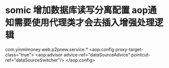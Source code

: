 # somic 增加数据库读写分离配置   aop通知需要使用代理类才会去插入增强处理逻辑
  
  
  
  <bean id="dataSourceAdvice" 
  class="cc.s2m.web.utils.webUtils.dataSource.DataSourceAdvice"></bean>
	<bean name="dataSourceSwitcher" 
	class="org.springframework.aop.support.JdkRegexpMethodPointcut" scope="prototype">
		<property name="patterns">
			<list>
				<value>com.yinmimoney.web.p2pnew.service.*</value>
			</list>
		</property>
	</bean>
	<aop:config  proxy-target-class="true">
        <!-- 在切入点处插入增强处理、完成"织入" -->
        <aop:advisor advice-ref="dataSourceAdvice" pointcut-ref="dataSourceSwitcher"/>
    </aop:config>
